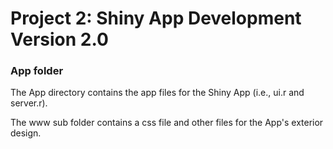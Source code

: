 # Project 2: Shiny App Development Version 2.0
### App folder

The App directory contains the app files for the Shiny App (i.e., ui.r and server.r).

The www sub folder contains a css file and other files for the App's exterior design.


